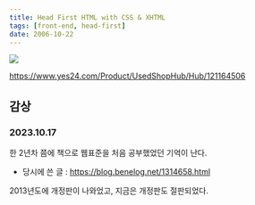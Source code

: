```yaml
---
title: Head First HTML with CSS & XHTML
tags: [front-end, head-first]
date: 2006-10-22
---
```


![](https://image.yes24.com/Goods/121164506/XL)

https://www.yes24.com/Product/UsedShopHub/Hub/121164506

## 감상

### 2023.10.17
한 2년차 쯤에 책으로 웹표준을 처음 공부했었던 기억이 난다.

* 당시에 쓴 글 : https://blog.benelog.net/1314658.html

2013년도에 개정판이 나와었고, 지금은 개정판도 절판되었다.